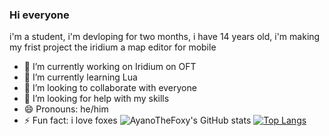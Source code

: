 ### Hi everyone

i'm a student, i'm devloping for two months, i have 14 years old, i'm making my frist project the iridium a map editor for mobile

- 🔭 I’m currently working on Iridium on OFT
- 🌱 I’m currently learning Lua 
- 👯 I’m looking to collaborate with everyone
- 🤔 I’m looking for help with my skills
- 😄 Pronouns: he/him
- ⚡ Fun fact: i love foxes
![AyanoTheFoxy's GitHub stats](https://github-readme-stats.vercel.app/api?username=ayanothefoxy&show_icons=true&theme=monokai)
[![Top Langs](https://github-readme-stats.vercel.app/api/top-langs/?username=ayanothefoxy&theme=monokai)](https://github.com/anuraghazra/github-readme-stats)
